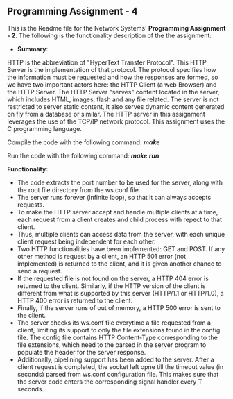 
Programming Assignment  - 4
-----------------------------------------------
This is the Readme file for the Network Systems' **Programming Assignment - 2**. The following is the functionality description of the the assignment:

- **Summary**: 

HTTP is the abbreviation of "HyperText Transfer Protocol". This HTTP Server is the implementation of that protocol. The protocol specifies how the information must be requested and how the responses are formed, so we have two important actors here: the HTTP Client (a web Browser) and the HTTP Server. The HTTP Server "serves" content located in the server, which includes HTML, images, flash and any file related. The server is not restricted to server static content, it also serves dynamic content generated on fly from a database or similar. The HTTP server in this assignment leverages the use of the TCP/IP network protocol. This assignment uses the C programming language.

Compile the code with the following command: __***make***__

Run the code with the following command: __***make***__ __***run***__

__**Functionality:**__

- The code extracts the port number to be used for the server, along with the root file directory from the ws.conf file. 
- The server runs forever (infinite loop), so that it can always accepts requests. 
- To make the HTTP server accept and handle multiple clients at a time, each request from a client creates and child process   with repect to that client. 
- Thus, multiple clients can access data from the server, with each unique client request being independent for each other.
- Two HTTP functionalities have been implemented: GET and POST. If any other method is request by a client, an HTTP 501 error   (not implemented) is returned to the client, and it is given another chance to send a request. 
- If the requested file is not found on the server, a HTTP 404 error is returned to the client. Similarly, if the HTTP        version of the client is different from what is supported by this server (HTTP/1.1 or HTTP/1.0), a HTTP 400 error is returned to the client. 
- Finally, if the server runs of out of memory, a HTTP 500 error is sent to the client. 
- The server checks its ws.conf file everytime a file requested from a client, limiting its support to only the file extensions found in the config file. The config file contains HTTP Content-Type corresponding to the file extensions, which need to the parsed in the server program to populate the header for the server response. 
- Additionally, pipelining support has been added to the server. After a client request is completed, the socket left opne till the timeout value (in seconds) parsed from ws.conf configuration file. This makes sure that the server code enters the corresponding signal handler every T seconds. 

